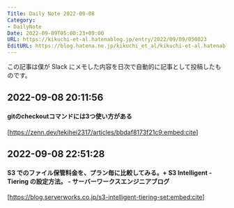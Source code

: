 ```yaml
---
Title: Daily Note 2022-09-08
Category:
- DailyNote
Date: 2022-09-09T05:00:23+09:00
URL: https://kikuchi-et-al.hatenablog.jp/entry/2022/09/09/050023
EditURL: https://blog.hatena.ne.jp/kikuchi_et_al/kikuchi-et-al.hatenablog.jp/atom/entry/4207112889916445413
---
```


この記事は僕が Slack にメモした内容を日次で自動的に記事として投稿したものです。

## 2022-09-08 20:11:56


#### gitのcheckoutコマンドには3つ使い方がある


[https://zenn.dev/tekihei2317/articles/bbdaf8173f21c9:embed:cite]



## 2022-09-08 22:51:28


#### S3 でのファイル保管料金を、プラン毎に比較してみる。+ S3 Intelligent - Tiering の設定方法。 - サーバーワークスエンジニアブログ


[https://blog.serverworks.co.jp/s3-intelligent-tiering-set:embed:cite]



